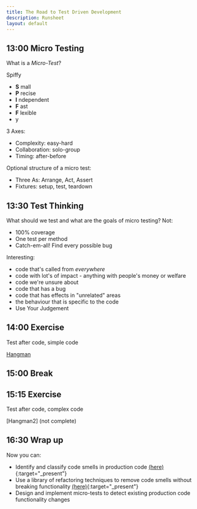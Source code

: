 ```yaml
---
title: The Road to Test Driven Development
description: Runsheet
layout: default
---
```


## 13:00 Micro Testing

What is a _Micro-Test_?

Spiffy
- __S__ mall
- __P__ recise
- __I__ ndependent
- __F__ ast
- __F__ lexible
- y

3 Axes:
- Complexity: easy-hard
- Collaboration: solo-group
- Timing: after-before

Optional structure of a micro test:
- Three As: Arrange, Act, Assert
- Fixtures: setup, test, teardown


## 13:30 Test Thinking

What should we test and what are the goals of micro testing?
Not:
- 100% coverage 
- One test per method
- Catch-em-all! Find every possible bug

Interesting:
- code that's called from _everywhere_
- code with lot's of impact - anything with people's money or welfare
- code we're unsure about
- code that has a bug
- code that has effects in "unrelated" areas 
- the behaviour that is specific to the code
- Use Your Judgement

## 14:00 Exercise

Test after code, simple code

[Hangman](https://pete-the-programmer.com/tdd-ex-micro1/)


## 15:00 Break

## 15:15 Exercise 

Test after code, complex code

[Hangman2] (not complete)

## 16:30 Wrap up

Now you can: 
- Identify and classify code smells in production code [(here)](https://refactoring.guru/refactoring/smells){:target="_present"}
- Use a library of refactoring techniques to remove code smells without breaking functionality [(here)](https://refactoring.guru/refactoring/techniques){:target="_present"}
- Design and implement micro-tests to detect existing production code functionality changes
